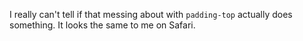 I really can't tell if that messing about with `padding-top` actually does something. It looks the same to me on Safari.
